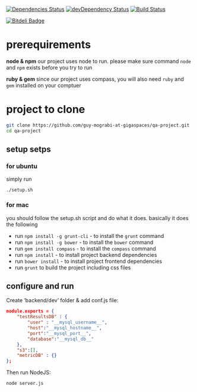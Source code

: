 [![Dependencies Status](https://david-dm.org/guy-mograbi-at-gigaspaces/qa-project.png)](https://david-dm.org/guy-mograbi-at-gigaspaces/qa-project#info=dependencies)
[![devDependency Status](https://david-dm.org/guy-mograbi-at-gigaspaces/qa-project/dev-status.png)](https://david-dm.org/guy-mograbi-at-gigaspaces/qa-project#info=devDependencies)
[![Build Status](https://travis-ci.org/guy-mograbi-at-gigaspaces/qa-project.png)](https://travis-ci.org/guy-mograbi-at-gigaspaces/qa-project)

[![Bitdeli Badge](https://d2weczhvl823v0.cloudfront.net/guy-mograbi-at-gigaspaces/qa-project/trend.png)](https://bitdeli.com/free "Bitdeli Badge")

# prerequirements

**node & npm**
our project uses node to run. please make sure command `node` and `npm` exists before you try to run




**ruby & gem**
since our project uses compass, you will also need `ruby` and `gem` installed on your comptuer


# project to clone

```bash
git clone https://github.com/guy-mograbi-at-gigaspaces/qa-project.git
cd qa-project
```


## setup setps

### for ubuntu

simply run

```
./setup.sh
```

### for mac

you should follow the setup.sh script and do what it does. basically it does the following


 * run `npm install -g grunt-cli` - to install the `grunt` command
 * run `npm install -g bower` - to install the `bower` command
 * run `gem install compass` - to install the `compass` command
 * run `npm install` - to install project backend dependencies
 * run `bower install` - to install project frontend dependencies
 * run `grunt` to build the project including css files


## configure and run

Create ‘backend/dev’ folder & add conf.js file:

```JSON
module.exports = {
    "testResultsDB" : {
        "user" : "__mysql_username__", 
        "host":"__mysql_hostname__", 
        "port":"__mysql_port__", 
        "database":"__mysql_db__"
    },
    "s3":[],
    "metricDB" : {}
};
```
Then run NodeJS:

`node server.js`

